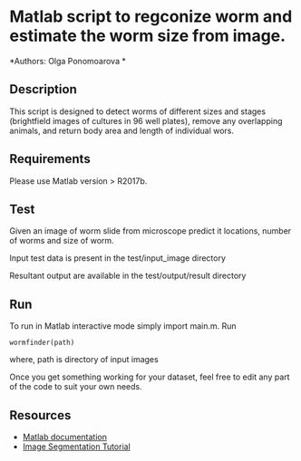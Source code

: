 # Matlab script to regconize worm and estimate the worm size from image. 
*Authors: Olga Ponomoarova * 


## Description 
This script is designed to detect worms of different sizes and stages (brightfield images of cultures in 96 well plates), remove any overlapping animals, and return body area and length of individual wors. 

## Requirements

Please use Matlab version > R2017b.

## Test

Given an image of worm slide from microscope predict it locations, number of worms and size of worm. 

Input test data is present in the test/input_image directory

Resultant output are available in the test/output/result directory

## Run 
To run in Matlab interactive mode simply import main.m. Run 

```
wormfinder(path)
```
where, path is directory of input images


Once you get something working for your dataset, feel free to edit any part of the code to suit your own needs.

## Resources

- [Matlab documentation](https://www.mathworks.com/help/matlab/)
- [Image Segmentation Tutorial](https://www.mathworks.com/matlabcentral/fileexchange/25157-image-segmentation-tutorial)